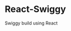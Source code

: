                                                                               
 # React-Swiggy
 Swiggy build using React
